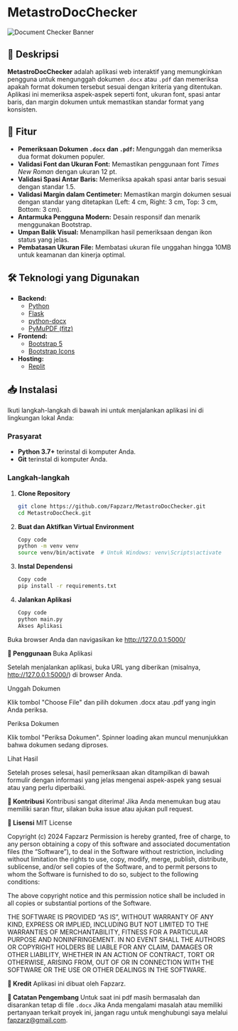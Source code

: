 # MetastroDocChecker

![Document Checker Banner](https://via.placeholder.com/700x200.png?text=Metastro+DocChecker)

## 📄 Deskripsi

**MetastroDocChecker** adalah aplikasi web interaktif yang memungkinkan pengguna untuk mengunggah dokumen `.docx` atau `.pdf` dan memeriksa apakah format dokumen tersebut sesuai dengan kriteria yang ditentukan. Aplikasi ini memeriksa aspek-aspek seperti font, ukuran font, spasi antar baris, dan margin dokumen untuk memastikan standar format yang konsisten.

## 🎯 Fitur

- **Pemeriksaan Dokumen `.docx` dan `.pdf`:** Mengunggah dan memeriksa dua format dokumen populer.
- **Validasi Font dan Ukuran Font:** Memastikan penggunaan font *Times New Roman* dengan ukuran 12 pt.
- **Validasi Spasi Antar Baris:** Memeriksa apakah spasi antar baris sesuai dengan standar 1.5.
- **Validasi Margin dalam Centimeter:** Memastikan margin dokumen sesuai dengan standar yang ditetapkan (Left: 4 cm, Right: 3 cm, Top: 3 cm, Bottom: 3 cm).
- **Antarmuka Pengguna Modern:** Desain responsif dan menarik menggunakan Bootstrap.
- **Umpan Balik Visual:** Menampilkan hasil pemeriksaan dengan ikon status yang jelas.
- **Pembatasan Ukuran File:** Membatasi ukuran file unggahan hingga 10MB untuk keamanan dan kinerja optimal.

## 🛠 Teknologi yang Digunakan

- **Backend:**
  - [Python](https://www.python.org/)
  - [Flask](https://flask.palletsprojects.com/)
  - [python-docx](https://python-docx.readthedocs.io/)
  - [PyMuPDF (fitz)](https://pymupdf.readthedocs.io/)
- **Frontend:**
  - [Bootstrap 5](https://getbootstrap.com/)
  - [Bootstrap Icons](https://icons.getbootstrap.com/)
- **Hosting:**
  - [Replit](https://replit.com/)

## 📥 Instalasi

Ikuti langkah-langkah di bawah ini untuk menjalankan aplikasi ini di lingkungan lokal Anda:

### Prasyarat

- **Python 3.7+** terinstal di komputer Anda.
- **Git** terinstal di komputer Anda.

### Langkah-langkah

1. **Clone Repository**

      ```bash
   git clone https://github.com/Fapzarz/MetastroDocChecker.git
   cd MetastroDocCheck.git
      
2. **Buat dan Aktifkan Virtual Environment**

    ```bash
    Copy code
    python -m venv venv
    source venv/bin/activate  # Untuk Windows: venv\Scripts\activate

 3. **Instal Dependensi**

     ```bash
    Copy code
    pip install -r requirements.txt

4. **Jalankan Aplikasi**

    ```bash
    Copy code
    python main.py
    Akses Aplikasi

Buka browser Anda dan navigasikan ke http://127.0.0.1:5000/

**🚀 Penggunaan**
Buka Aplikasi

Setelah menjalankan aplikasi, buka URL yang diberikan (misalnya, http://127.0.0.1:5000/) di browser Anda.

Unggah Dokumen

Klik tombol "Choose File" dan pilih dokumen .docx atau .pdf yang ingin Anda periksa.

Periksa Dokumen

Klik tombol "Periksa Dokumen". Spinner loading akan muncul menunjukkan bahwa dokumen sedang diproses.

Lihat Hasil

Setelah proses selesai, hasil pemeriksaan akan ditampilkan di bawah formulir dengan informasi yang jelas mengenai aspek-aspek yang sesuai atau yang perlu diperbaiki.

**📝 Kontribusi**
Kontribusi sangat diterima! Jika Anda menemukan bug atau memiliki saran fitur, silakan buka issue atau ajukan pull request.

**📜 Lisensi**
MIT License

Copyright (c) 2024 Fapzarz
Permission is hereby granted, free of charge, to any person obtaining a copy of this software and associated documentation files (the “Software”), to deal in the Software without restriction, including without limitation the rights to use, copy, modify, merge, publish, distribute, sublicense, and/or sell copies of the Software, and to permit persons to whom the Software is furnished to do so, subject to the following conditions:

The above copyright notice and this permission notice shall be included in all copies or substantial portions of the Software.

THE SOFTWARE IS PROVIDED “AS IS”, WITHOUT WARRANTY OF ANY KIND, EXPRESS OR IMPLIED, INCLUDING BUT NOT LIMITED TO THE WARRANTIES OF MERCHANTABILITY, FITNESS FOR A PARTICULAR PURPOSE AND NONINFRINGEMENT. IN NO EVENT SHALL THE AUTHORS OR COPYRIGHT HOLDERS BE LIABLE FOR ANY CLAIM, DAMAGES OR OTHER LIABILITY, WHETHER IN AN ACTION OF CONTRACT, TORT OR OTHERWISE, ARISING FROM, OUT OF OR IN CONNECTION WITH THE SOFTWARE OR THE USE OR OTHER DEALINGS IN THE SOFTWARE.

**📣 Kredit**
Aplikasi ini dibuat oleh Fapzarz.

**🔧 Catatan Pengembang**
Untuk saat ini pdf masih bermasalah dan disarankan tetap di file `.docx`
Jika Anda mengalami masalah atau memiliki pertanyaan terkait proyek ini, jangan ragu untuk menghubungi saya melalui fapzarz@gmail.com.

